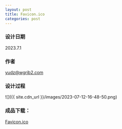 ```yaml
---
layout: post
title: Favicon.ico
categories: post
---
```

### 设计日期
2023.7.1

### 作者
yudz@wgrib2.com

### 设计过程
![]({{ site.cdn_url }}/images/2023-07-12-16-48-50.png)

### 成品下载：
[Favicon.ico](/assets/favicon.png)